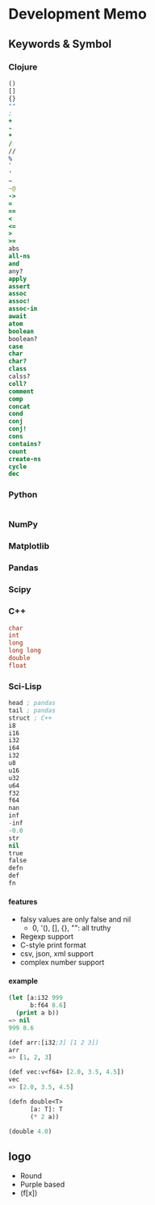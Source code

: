 # Development Memo

## Keywords & Symbol

### Clojure

```Clojure
()
[]
{}
""
;
+
-
*
/
//
%
`
'
~
~@
->
=
==
<
<=
>
>=
abs
all-ns
and
any?
apply
assert
assoc
assoc!
assoc-in
await
atom
boolean
boolean?
case
char
char?
class
calss?
coll?
comment
comp
concat
cond
conj
conj!
cons
contains?
count
create-ns
cycle
dec
```

### Python

```Python
```

### NumPy

### Matplotlib

### Pandas

### Scipy

### C++

```Cpp
char
int
long
long long
double
float
```

### Sci-Lisp

```lisp
head ; pandas
tail ; pandas
struct ; C++
i8
i16
i32
i64
i32
u8
u16
u32
u64
f32
f64
nan
inf
-inf
-0.0
str
nil
true
false
defn
def
fn
```

#### features

- falsy values are only false and nil
  - 0, '(), [], {}, "": all truthy
- Regexp support
- C-style print format
- csv, json, xml support
- complex number support

#### example

```lisp
(let [a:i32 999
      b:f64 8.6]
  (print a b))
=> nil
999 8.6

(def arr:[i32;3] [1 2 3])
arr
=> [1, 2, 3]

(def vec:v<f64> [2.0, 3.5, 4.5])
vec
=> [2.0, 3.5, 4.5]

(defn double<T>
      [a: T]: T
      (* 2 a))

(double 4.0)
```

## logo

- Round
- Purple based
- (f[x])
